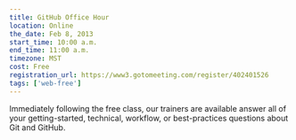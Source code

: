```yaml
---
title: GitHub Office Hour
location: Online
the_date: Feb 8, 2013
start_time: 10:00 a.m.
end_time: 11:00 a.m.
timezone: MST
cost: Free
registration_url: https://www3.gotomeeting.com/register/402401526
tags: ['web-free']
---
```


Immediately following the free class, our trainers are available answer all of your getting-started, technical, workflow, or best-practices questions about Git and GitHub.
